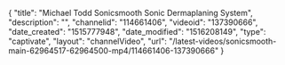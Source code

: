 {
    "title": "Michael Todd Sonicsmooth Sonic Dermaplaning System",
    "description": "",
    "channelid": "114661406",
    "videoid": "137390666",
    "date_created": "1515777948",
    "date_modified": "1516208149",
    "type": "captivate",
    "layout": "channelVideo",
    "url": "\/latest-videos\/sonicsmooth-main-62964517-62964500-mp4\/114661406-137390666"
}